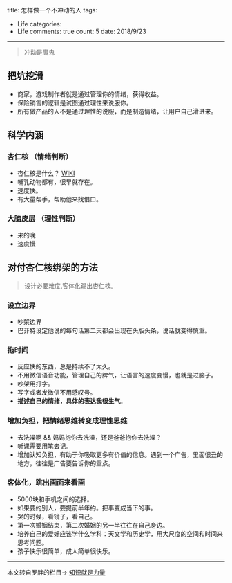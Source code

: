 title: 怎样做一个不冲动的人
tags: 
  - Life
categories: 
  - Life
comments: true
count: 5
date: 2018/9/23
---
  > 冲动是魔鬼

## 把坑挖滑
- 商家，游戏制作者就是通过管理你的情绪，获得收益。
- 保险销售的逻辑是试图通过理性来说服你。
- 所有做产品的人不是通过理性的说服，而是制造情绪，让用户自己滑进来。

## 科学内涵
### 杏仁核 （情绪判断）
- 杏仁核是什么？ [WIKI](https://zh.wikipedia.org/wiki/%E6%9D%8F%E4%BB%81%E6%A0%B8)
- 哺乳动物都有，很早就存在。
- 速度快。
- 有大量帮手，帮助他来找借口。

### 大脑皮层 （理性判断）
- 来的晚
- 速度慢

## 对付杏仁核绑架的方法
> 设计必要难度,客体化踢出杏仁核。

### 设立边界
- 吵架边界
- 巴菲特设定他说的每句话第二天都会出现在头版头条，说话就变得慎重。

### 拖时间
- 反应快的东西，总是持续不了太久。
- 不用微信语音功能，管理自己的脾气，让语言的速度变慢，也就是过脑子。
- 吵架用打字。
- 写字或者发微信不用感叹号。
- **描述自己的情绪，具体的表达我很生气**。

### 增加负担，把情绪思维转变成理性思维
- 去洗澡啊 &&  妈妈抱你去洗澡，还是爸爸抱你去洗澡？
- 听课需要用笔去记。
- 增加认知负担，有助于你吸取更多有价值的信息。遇到一个广告，里面很丑的地方，往往是广告要告诉你的重点。

### 客体化，跳出画面来看画
- 5000块和手机之间的选择。
- 如果要约别人，要提前半年约。把事变成当下的事。
- 哭的时候，看镜子，看自己。
- 第一次婚姻结束，第二次婚姻的另一半往往在自己身边。
- 培养自己的爱好应该学什么学科：天文学和历史学，用大尺度的空间和时间来思考问题。
- 孩子快乐很简单，成人简单很快乐。

----

本文转自罗胖的栏目-> [知识就是力量](https://www.iqiyi.com/v_19rqy9nll4.html#curid=1236793700_20616a4aa831e0a9d0863e203108da87)